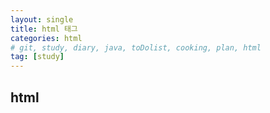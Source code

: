 ```yaml
---
layout: single
title: html 태그
categories: html
# git, study, diary, java, toDolist, cooking, plan, html
tag: [study] 
---
```


## html <p>